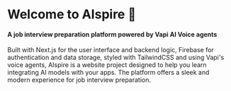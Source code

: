 # Welcome to AIspire 👋

#### A job interview preparation platform powered by Vapi AI Voice agents

Built with Next.js for the user interface and backend logic, Firebase for authentication and data storage, styled with TailwindCSS and using Vapi's voice agents, AIspire is a website project designed to help you learn integrating AI models with your apps. The platform offers a sleek and modern experience for job interview preparation.

